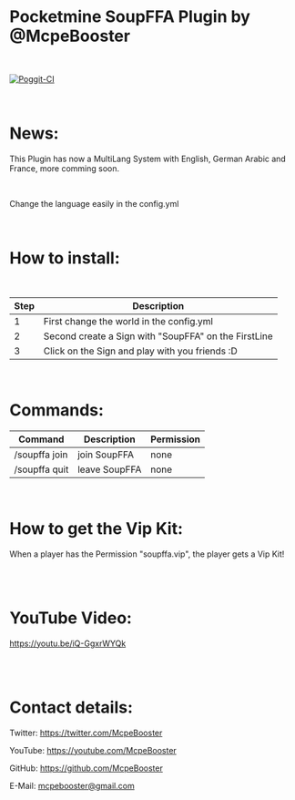 <H1>Pocketmine SoupFFA Plugin by @McpeBooster</H1>

<br>

[![Poggit-CI](https://poggit.pmmp.io/ci.badge/McpeBooster/SoupFFA-McpeBooster/SoupFFA)](https://poggit.pmmp.io/ci/McpeBooster/SoupFFA-McpeBooster/SoupFFA)

<br>

<H1>News:</H1>

This Plugin has now a MultiLang System with English, German Arabic and France, more comming soon.

<br>

Change the language easily in the config.yml

<br>

<H1>How to install:</H1>

<br>

| Step | Description |
| --- | --- |
| 1 | First change the world in the config.yml |
| 2 | Second create a Sign with "SoupFFA" on the FirstLine |
| 3 | Click on the Sign and play with you friends :D |

<br>

<H1>Commands:</H1>

| Command | Description | Permission |
| --- | --- | --- |
| /soupffa join | join SoupFFA | none |
| /soupffa quit | leave SoupFFA | none |

<br>

<H1>How to get the Vip Kit:</H1>

When a player has the Permission "soupffa.vip", the player gets a Vip Kit!

<br>

<br>

<H1>YouTube Video:</H1>

https://youtu.be/iQ-GgxrWYQk

<br>

<br>

<H1>Contact details:</H1>

Twitter: https://twitter.com/McpeBooster

YouTube: https://youtube.com/McpeBooster

GitHub: https://github.com/McpeBooster

E-Mail: mcpebooster@gmail.com
